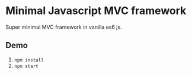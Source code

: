 # Minimal Javascript MVC framework 

Super minimal MVC framework in vanilla es6 js.

## Demo

 1. <code>npm install</code>
 2. <code>npm start</code>
